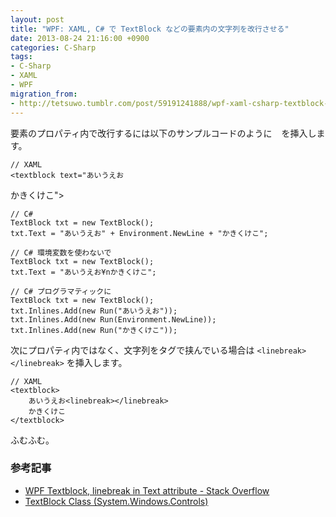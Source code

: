 ```yaml
---
layout: post
title: "WPF: XAML, C# で TextBlock などの要素内の文字列を改行させる"
date: 2013-08-24 21:16:00 +0900
categories: C-Sharp
tags:
- C-Sharp
- XAML
- WPF
migration_from: 
- http://tetsuwo.tumblr.com/post/59191241888/wpf-xaml-csharp-textblock-break-word-wrap
---
```


要素のプロパティ内で改行するには以下のサンプルコードのように `
` を挿入します。

    // XAML
    <textblock text="あいうえお
かきくけこ"></textblock>

    // C#
    TextBlock txt = new TextBlock();
    txt.Text = "あいうえお" + Environment.NewLine + "かきくけこ";

    // C# 環境変数を使わないで
    TextBlock txt = new TextBlock();
    txt.Text = "あいうえお¥nかきくけこ";

    // C# プログラマティックに
    TextBlock txt = new TextBlock();
    txt.Inlines.Add(new Run("あいうえお"));
    txt.Inlines.Add(new Run(Environment.NewLine));
    txt.Inlines.Add(new Run("かきくけこ"));

次にプロパティ内ではなく、文字列をタグで挟んでいる場合は `<linebreak></linebreak>` を挿入します。

    // XAML
    <textblock>
        あいうえお<linebreak></linebreak>
        かきくけこ
    </textblock>

ふむふむ。


### 参考記事

- [WPF Textblock, linebreak in Text attribute - Stack Overflow](http://stackoverflow.com/questions/837367/wpf-textblock-linebreak-in-text-attribute)
- [TextBlock Class (System.Windows.Controls)](http://msdn.microsoft.com/en-us/library/system.windows.controls.textblock.aspx)
